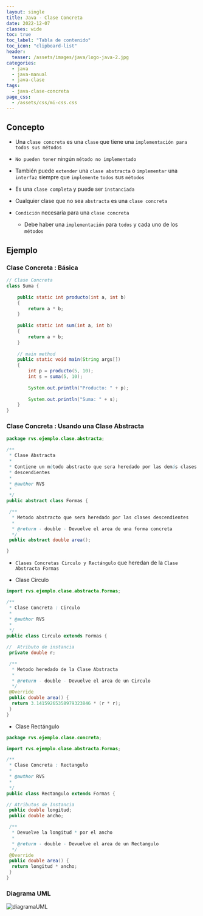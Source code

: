 ```yaml
---
layout: single
title: Java - Clase Concreta
date: 2022-12-07
classes: wide
toc: true
toc_label: "Tabla de contenido"
toc_icon: "clipboard-list"
header:
  teaser: /assets/images/java/logo-java-2.jpg
categories:
  - java
  - java-manual
  - java-clase
tags:
  - java-clase-concreta
page_css: 
  - /assets/css/mi-css.css
---
```


## Concepto

* Una ``clase concreta`` es una ``clase`` que tiene una ``implementación para todos sus métodos``

* ``No pueden tener`` ningún ``método no implementado``

* También puede ``extender`` una ``clase abstracta`` o ``implementar`` una ``interfaz`` siempre que ``implemente`` ``todos`` sus ``métodos``

* Es una ``clase completa`` y puede ser ``instanciada``

* Cualquier clase que no sea ``abstracta`` es una ``clase concreta``

* ``Condición`` necesaria para una ``clase concreta``

  * Debe haber una ``implementación`` para ``todos`` y cada uno de los ``métodos``

## Ejemplo

### Clase Concreta : Básica

```java
// Clase Concreta
class Suma {
  
    public static int producto(int a, int b)
    {
        return a * b;
    }
  
    public static int sum(int a, int b)
    {
        return a + b;
    }
  
    // main method
    public static void main(String args[])
    {
        int p = producto(5, 10);
        int s = suma(5, 10);
  
        System.out.println("Producto: " + p);
  
        System.out.println("Suma: " + s);
    }
}
```

### Clase Concreta : Usando una Clase Abstracta

```java
package rvs.ejemplo.clase.abstracta;

/**
 * Clase Abstracta
 * 
 * Contiene un método abstracto que sera heredado por las demás clases
 * descendientes
 * 
 * @author RVS
 *
 */
public abstract class Formas {

 /**
  * Metodo abstracto que sera heredado por las clases descendientes
  * 
  * @return - double - Devuelve el area de una forma concreta
  */
 public abstract double area();

}
```

* ``Clases Concretas Circulo y Rectángulo`` que heredan de la ``Clase Abstracta Formas``

* Clase Circulo

```java
import rvs.ejemplo.clase.abstracta.Formas;

/**
 * Clase Concreta : Circulo
 * 
 * @author RVS
 *
 */
public class Circulo extends Formas {

//  Atributo de instancia  
 private double r;

 /**
  * Metodo heredado de la Clase Abstracta
  * 
  * @return - double - Devuelve el area de un Circulo
  */
 @Override
 public double area() {
  return 3.14159265358979323846 * (r * r);
 }
}
```

* Clase Rectángulo

```java
package rvs.ejemplo.clase.concreta;

import rvs.ejemplo.clase.abstracta.Formas;

/**
 * Clase Concreta : Rectangulo
 * 
 * @author RVS
 *
 */
public class Rectangulo extends Formas {

// Atributos de Instancia
 public double longitud;
 public double ancho;

 /**
  * Devuelve la longitud * por el ancho
  * 
  * @return - double - Devuelve el area de un Rectangulo
  */
 @Override
 public double area() {
  return longitud * ancho;
 }
}
```

### Diagrama UML

<!-- si -->
![diagramaUML](/blog/assets/images/diagramaUML.jpg)